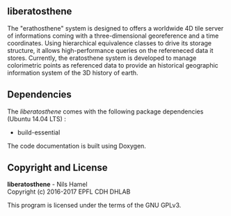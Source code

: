 ## liberatosthene

The "erathosthene" system is designed to offers a worldwide 4D tile server of informations coming with a three-dimensional georeference and a time coordinates. Using hierarchical equivalence classes to drive its storage structure, it allows high-performance queries on the refereneced data it stores. Currently, the eratosthene system is developed to manage colorimetric points as referenced data to provide an historical geographic information system of the 3D history of earth.

## Dependencies

The _liberatosthene_ comes with the following package dependencies (Ubuntu 14.04 LTS) :

* build-essential

The code documentation is built using Doxygen.

## Copyright and License

**liberatosthene** - Nils Hamel <br >
Copyright (c) 2016-2017 EPFL CDH DHLAB

This program is licensed under the terms of the GNU GPLv3.
